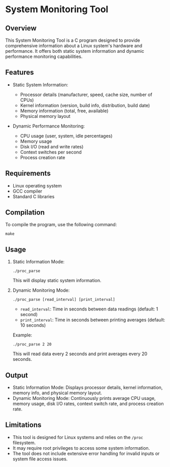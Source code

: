 # System Monitoring Tool

## Overview

This System Monitoring Tool is a C program designed to provide comprehensive information about a Linux system's hardware and performance. It offers both static system information and dynamic performance monitoring capabilities.

## Features

- Static System Information:
  - Processor details (manufacturer, speed, cache size, number of CPUs)
  - Kernel information (version, build info, distribution, build date)
  - Memory information (total, free, available)
  - Physical memory layout

- Dynamic Performance Monitoring:
  - CPU usage (user, system, idle percentages)
  - Memory usage
  - Disk I/O (read and write rates)
  - Context switches per second
  - Process creation rate

## Requirements

- Linux operating system
- GCC compiler
- Standard C libraries

## Compilation

To compile the program, use the following command:

```
make
```

## Usage

1. Static Information Mode:
   ```
   ./proc_parse
   ```
   This will display static system information.

2. Dynamic Monitoring Mode:
   ```
   ./proc_parse [read_interval] [print_interval]
   ```
   - `read_interval`: Time in seconds between data readings (default: 1 second)
   - `print_interval`: Time in seconds between printing averages (default: 10 seconds)

   Example:
   ```
   ./proc_parse 2 20
   ```
   This will read data every 2 seconds and print averages every 20 seconds.

## Output

- Static Information Mode: Displays processor details, kernel information, memory info, and physical memory layout.
- Dynamic Monitoring Mode: Continuously prints average CPU usage, memory usage, disk I/O rates, context switch rate, and process creation rate.

## Limitations

- This tool is designed for Linux systems and relies on the `/proc` filesystem.
- It may require root privileges to access some system information.
- The tool does not include extensive error handling for invalid inputs or system file access issues.


